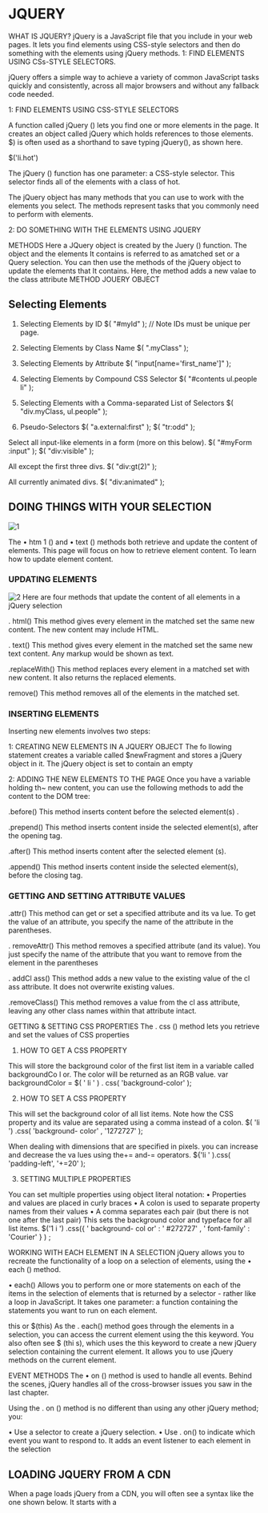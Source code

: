 # JQUERY

WHAT IS JQUERY? jQuery is a JavaScript file that you include in your web pages. It lets you find elements using CSS-style selectors and then do something with the elements using jQuery methods. 1: FIND ELEMENTS USING CSs-STYLE SELECTORS.

jQuery offers a simple way to achieve a variety of common JavaScript tasks quickly and consistently, across all major
browsers and without any fallback code needed.

1: FIND ELEMENTS USING CSS-STYLE SELECTORS

 A function called jQuery () lets you find one or more elements in the page. It creates an object called jQuery which holds references to those elements. $) is often used as a shorthand to save typing jQuery(), as shown here. 
 
 $('li.hot') 

  The jQuery () function has one parameter: a CSS-style selector. This selector finds all of the <l1> elements with a class of hot.

The jQuery object has many methods that you can use to work with the elements you select. The methods represent tasks that you commonly need to perform with elements.


 2: DO SOMETHING WITH THE ELEMENTS USING JQUERY
 
  METHODS Here a JQuery object is created by the Juery () function. The object and the elements It contains is referred to as amatched set or a Query selection. You can then use the methods of the jQuery object to update the elements that It contains. Here, the method adds a new valae to the class attribute METHOD JOUERY OBJECT


## Selecting Elements

1. Selecting Elements by ID
$( "#myId" ); // Note IDs must be unique per page.


2. Selecting Elements by Class Name
$( ".myClass" ); 

3. Selecting Elements by Attribute
$( "input[name='first_name']" );

4. Selecting Elements by Compound CSS Selector
$( "#contents ul.people li" );

5. Selecting Elements with a Comma-separated List of Selectors
$( "div.myClass, ul.people" );

6. Pseudo-Selectors
$( "a.external:first" );
$( "tr:odd" );
 
 Select all input-like elements in a form (more on this below).
$( "#myForm :input" );
$( "div:visible" );
 
 All except the first three divs.
$( "div:gt(2)" );
 
All currently animated divs.
$( "div:animated" );


## DOING THINGS WITH YOUR SELECTION
![1](https://user-images.githubusercontent.com/55560502/115252125-dbebcd80-a133-11eb-898e-2add209a2bcf.png)


The • htm 1 () and • text () methods both retrieve and update the content
of elements. This page will focus on how to retrieve element content. To
learn how to update element content.

### UPDATING ELEMENTS

![2](https://user-images.githubusercontent.com/55560502/115252158-e5753580-a133-11eb-9e10-26d2ec31e941.png)
Here are four methods that update the content of all elements in a jQuery selection

. html()
This method gives every element
in the matched set the same new
content. The new content may
include HTML.

. text()
This method gives every element
in the matched set the same new
text content. Any markup would
be shown as text.


.replaceWith()
This method replaces every
element in a matched set with
new content. It also returns the
replaced elements.

remove()
This method removes all of the
elements in the matched set.

### INSERTING ELEMENTS

Inserting new elements involves two steps:

1: CREATING NEW ELEMENTS IN A JQUERY OBJECT
The fo llowing statement creates a variable called $newFragment and
stores a jQuery object in it. The jQuery object is set to contain an empty

2: ADDING THE NEW ELEMENTS TO THE PAGE
Once you have a variable holding th~ new content, you can use the
following methods to add the content to the DOM tree:

.before()
This method inserts content
before the selected element(s) .

.prepend()
This method inserts content
inside the selected element(s),
after the opening tag.

.after()
This method inserts content
after the selected element (s).

.append()
This method inserts content
inside the selected element(s),
before the closing tag.



### GETTING AND SETTING ATTRIBUTE VALUES

.attr()
This method can get or set a
specified attribute and its va lue.
To get the value of an attribute,
you specify the name of the
attribute in the parentheses.

. removeAttr()
This method removes a specified
attribute (and its value). You just
specify the name of the attribute
that you want to remove from the
element in the parentheses

. addCl ass()
This method adds a new value
to the existing value of the cl ass
attribute. It does not overwrite
existing values.

.removeClass()
This method removes a value
from the cl ass attribute, leaving
any other class names within
that attribute intact.



GETTING & SETTING CSS PROPERTIES
The . css () method lets you retrieve and set the values of CSS properties


1. HOW TO GET A CSS PROPERTY

This will store the background color of the first list item in a variable
called backgroundCo l or. The color will be returned as an RGB value.
var backgroundColor = $( ' li ' ) . css( 'background-color' );

2. HOW TO SET A CSS PROPERTY

This will set the background color of all list items. Note how the CSS
property and its value are separated using a comma instead of a colon.
$( 'li ') .css( 'background- color' , '1272727' );

When dealing with dimensions that are specified in pixels. you can
increase and decrease the va lues using the+= and-= operators.
${'li ' ).css( 'padding-left', '+=20' );

3. SETTING MULTIPLE PROPERTIES

You can set multiple properties using object literal notation:
• Properties and values are placed in curly braces
• A colon is used to separate property names from their values
• A comma separates each pair (but there is not one after the last pair)
This sets the background color and typeface for all list items.
$('1 i ') .css({
' background- col or' : ' #272727' ,
' font-family' : 'Courier'
} ) ;




WORKING WITH EACH ELEMENT IN A SELECTION
jQuery allows you to recreate the functionality of a loop on a selection of elements, using the
• each () method.

• each()
Allows you to perform one or
more statements on each of
the items in the selection of
elements that is returned by a
selector - rather like a loop in
JavaScript.
It takes one parameter:
a function containing the
statements you want to run on
each element.


this or $(this)
As the . each() method goes
through the elements in a
selection, you can access the
current element using the this
keyword.
You also often see $ (thi s),
which uses the this keyword to
create a new jQuery selection
containing the current element.
It allows you to use jQuery
methods on the current element.


EVENT METHODS
The • on () method is used to handle all events. Behind the scenes, jQuery handles all of the
cross-browser issues you saw in the last chapter.

Using the . on () method is no different than using any other jQuery method; you:

• Use a selector to create a jQuery selection.
• Use . on() to indicate which event you want to respond to. It adds an event listener to each element in the selection


## LOADING JQUERY FROM A CDN
When a page loads jQuery from a CDN, you will often see a syntax like the one shown below.
It starts with a <script> tag that tries to load the jQuery file from the CDN. But note that the URL
for the script starts with two forward slashes (not http:).

LOADING JQUERY FROM A CDN
This is known as a protocol relative URL. If the user is looking at the current page through https, then they will not see an error that tells them there are unsecure items on the page. Note: This does not work locally with the f i l e:// protocol. This is often followed by a second <script> tag that contains a logical operator, which checks to see if jQuery has loaded. If it has not loaded,
the browser tries to load the jQuery script from the same server as the rest of the website.




# 6 Reasons for Pair Programming

How does pair programming work?

While there are many different styles, pair programming commonly involves two roles: the Driver and the Navigator. The Driver is the programmer who is typing and the only one whose hands are on the keyboard. Handling the “mechanics” of coding, the Driver manages the text editor, switching files, version control, and—of course writing—code. The Navigator uses their words to guide the Driver but does not provide any direct input to the computer. The Navigator thinks about the big picture, what comes next, how an algorithm might be converted in to code, while scanning for typos or bugs. The Navigator might also utilize their computer as a second screen to look up solutions and documentation, but should not be writing any code.

Why pair program?

While learning to code, developers likely study several programming languages. Similar to a foreign language class, there are four fundamental skills that help anyone learn a new language: Listening: hearing and interpreting the vocabulary Speaking: using the correct words to communicate an idea Reading: understanding what written language intends to convey Writing: producing from scratch a meaningful

Pair programming touches on all four skills: developers explain out loud what the code should do, listen to others’ guidance, read code that others have written, and write code themselves.


1. Greater efficiency

It is a common misconception that pair programming takes a lot longer and is less efficient. In reality, when two people focus on the same code base, it is easier to catch mistakes in the making. Research indicates that pair programing takes slightly longer, but produces higher-quality code that doesn’t require later effort in troubleshooting and debugging (let alone exposing users to a broken product). So, in the long-run, it’s often actually more efficient than two people working on separate features. When coming up with ideas and discussing solutions out loud, two programmers may come to a solution faster than one programmer on their own. Also, when the pair is stuck, both programmers can research the problem and reach a solution faster. Researches also identified pairing enhances technical skills, team communication, and even enjoyability of coding in the workplace.

2. Engaged collaboration

When two programmers focus on the same code, the experience is more engaging and both programmers are more focused than if they were working alone. It is harder to procrastinate or get off track when someone else is relying on you to complete the work. Popping open your Facebook timeline is just that less enticing when someone else is looking at your screen.

Another important aspect of learning to program is knowing when to ask for help. We advise our students to spend no more than fifteen minutes stuck on a problem before asking a teaching assistant or instructor for help. When developers pair program, they rely more on each other and can often find a solution together without needing to ask for additional help. Ultimately, this boosts overall confidence.

3. Learning from fellow students

Everyone has a different approach to problem solving; working with a teammate can expose developers to techniques they otherwise would not have thought of. If one developer has a unique approach to a specific problem, pair programming exposes the other developer to a new solution.

Often times, the developers in a pairing have different skill sets. If one programmer is more experienced in a certain skill, they can teach a student who is less familiar with that area. The less experienced developer benefits from the experienced developer’s knowledge and guidance, and the latter benefits from explaining the topic in their own words, further solidifying their own understanding.

4. Social skills

Pair programming is great for improving social skills. When working with someone who has a different coding style, communication is key. This can become more difficult when two programmers have different personalities. Pair programming not only improves programming skills, but can also help programmers develop their interpersonal skills. When just grabbing the keyboard and taking over isn’t an option, getting good at finding the right words is a skill unto itself.

This has long-term career impacts. As much as employers want strong programmers, they know it’s essential to hire people who can work well with others.

5. Job interview readiness

A common step in many interview processes involves pair programming between a current employee and an applicant, either in person or through a shared screen. They will carry out exercises together, such as code challenges, building a project or feature, or debugging an existing code base. By doing so, companies can get a better feel for how an applicant will fit into the team and their collaboration style.

For most roles, the ability to work with and learn from others and stellar communication skills are as (or more!) important to a company than specific technical skills. Pair programming strengthens all of those skills.

6. Work environment readiness

Many companies that utilize pair programing expect to train fresh hires from CS-degree programs on how they operate to actually deliver a product. Code Fellows graduates who are already familiar with how pairing works can hit the ground running at a new job, with one less hurdle to overcome.
